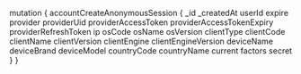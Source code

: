 mutation {
    accountCreateAnonymousSession {
        _id
        _createdAt
        userId
        expire
        provider
        providerUid
        providerAccessToken
        providerAccessTokenExpiry
        providerRefreshToken
        ip
        osCode
        osName
        osVersion
        clientType
        clientCode
        clientName
        clientVersion
        clientEngine
        clientEngineVersion
        deviceName
        deviceBrand
        deviceModel
        countryCode
        countryName
        current
        factors
        secret
    }
}
